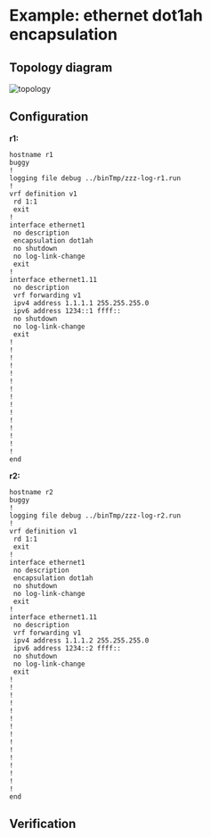 # Example: ethernet dot1ah encapsulation

## **Topology diagram**

![topology](/img/conn-eth06.tst.png)

## **Configuration**

**r1:**
```
hostname r1
buggy
!
logging file debug ../binTmp/zzz-log-r1.run
!
vrf definition v1
 rd 1:1
 exit
!
interface ethernet1
 no description
 encapsulation dot1ah
 no shutdown
 no log-link-change
 exit
!
interface ethernet1.11
 no description
 vrf forwarding v1
 ipv4 address 1.1.1.1 255.255.255.0
 ipv6 address 1234::1 ffff::
 no shutdown
 no log-link-change
 exit
!
!
!
!
!
!
!
!
!
!
!
!
!
!
!
end
```

**r2:**
```
hostname r2
buggy
!
logging file debug ../binTmp/zzz-log-r2.run
!
vrf definition v1
 rd 1:1
 exit
!
interface ethernet1
 no description
 encapsulation dot1ah
 no shutdown
 no log-link-change
 exit
!
interface ethernet1.11
 no description
 vrf forwarding v1
 ipv4 address 1.1.1.2 255.255.255.0
 ipv6 address 1234::2 ffff::
 no shutdown
 no log-link-change
 exit
!
!
!
!
!
!
!
!
!
!
!
!
!
!
!
end
```

## **Verification**
